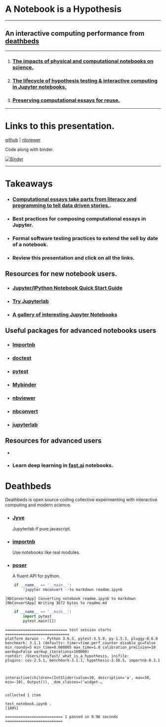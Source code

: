 
# A Notebook is a Hypothesis

---

## An interactive computing performance from [deathbeds](https://github.com/deathbeds/importnb)

---

1. ### [The impacts of physical and computational notebooks on science.](notebooks.ipynb)
2. ### [The lifecycle of hypothesis testing & interactive computing in Jupyter notebooks.](interactive.ipynb)
3. ### [Preserving computational essays for reuse.](testing.ipynb)

---

# Links to this presentation.

[github](https://github.com/deathbeds/importnb/blob/master/readme.ipynb) | [nbviewer](http://nbviewer.jupyter.org/github/deathbeds/wtf/blob/master/readme.ipynb)

Code along with binder.

[![Binder](https://mybinder.org/badge.svg)](https://mybinder.org/v2/gh/deathbeds/wtf/master?filepath=readme.ipynb)


---

# Takeaways

* ### [Computational essays take parts from literacy and programming to tell data driven stories.](http://blog.stephenwolfram.com/2017/11/what-is-a-computational-essay/).
* ### Best practices for composing computational essays in Jupyter.
* ### Formal software testing practices to extend the __sell by date__ of a notebook.
* ### Review this presentation and click on all the links.

## Resources for new notebook users.

* ### [Jupyter/IPython Notebook Quick Start Guide](http://jupyter-notebook-beginner-guide.readthedocs.io/en/latest/)
* ### [Try Jupyterlab](https://mybinder.org/v2/gh/jupyterlab/jupyterlab-demo/18a9793b58ba86660b5ab964e1aeaf7324d667c8?urlpath=lab%2Ftree%2Fdemo%2FLorenz.ipynb)
* ### [A gallery of interesting Jupyter Notebooks](https://github.com/jupyter/jupyter/wiki/A-gallery-of-interesting-Jupyter-Notebooks)

## Useful packages for advanced notebooks users

* ### [Importnb](https://github.com/deathbeds/importnb/tree/master/src/importnb)
* ### [doctest](https://docs.python.org/3/library/doctest.html)
* ### [pytest](https://docs.pytest.org/en/latest/customize.html)
* ### [Mybinder](https://mybinder.org/)
* ### [nbviewer](http://nbviewer.jupyter.org/)
* ### [nbconvert](https://github.com/jupyter/nbconvert/tree/master/nbconvert/exporters)
* ### [jupyterlab](https://github.com/jupyterlab/jupyterlab/issues/2369)

## Resources for advanced users

* 
* ### Learn deep learning in [fast.ai](http://www.fast.ai/) notebooks.

# Deathbeds

Deathbeds is open source coding collective experimenting with interactive computing and modern science.

* ### [Jyve](https://deathbeds.github.io/jyve/lab/)

    Jupyterlab if pure javascript.
    
* ### [importnb](https://github.com/deathbeds/importnb/tree/master/src/importnb)

    Use notebooks like real modules.

* ### [poser](https://github.com/deathbeds/poser)

    A fluent API for python.


```python
    if __name__ == '__main__':
        !jupyter nbconvert --to markdown readme.ipynb
```

    [NbConvertApp] Converting notebook readme.ipynb to markdown
    [NbConvertApp] Writing 3672 bytes to readme.md



```python
    if __name__ == '__main__':
        import pytest
        pytest.main([])
```

    ============================ test session starts =============================
    platform darwin -- Python 3.6.3, pytest-3.5.0, py-1.5.3, pluggy-0.6.0
    benchmark: 3.1.1 (defaults: timer=time.perf_counter disable_gc=False min_rounds=5 min_time=0.000005 max_time=1.0 calibration_precision=10 warmup=False warmup_iterations=100000)
    rootdir: /Users/tonyfast/_what_is_a_hypothesis, inifile:
    plugins: cov-2.5.1, benchmark-3.1.1, hypothesis-3.56.5, importnb-0.3.1



    interactive(children=(IntSlider(value=10, description='a', max=30, min=-10), Output()), _dom_classes=('widget-…


    collected 1 item
    
    test_notebook.ipynb .                                                  [100%]
    
    ========================== 1 passed in 0.96 seconds ==========================

